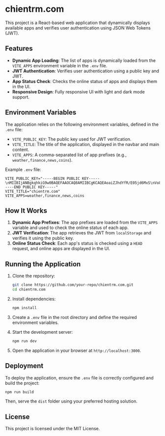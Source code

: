 # chientrm.com

This project is a React-based web application that dynamically displays available apps and verifies user authentication using JSON Web Tokens (JWT).

## Features

- **Dynamic App Loading**: The list of apps is dynamically loaded from the `VITE_APPS` environment variable in the `.env` file.
- **JWT Authentication**: Verifies user authentication using a public key and JWT.
- **App Status Check**: Checks the online status of apps and displays them in the UI.
- **Responsive Design**: Fully responsive UI with light and dark mode support.

## Environment Variables

The application relies on the following environment variables, defined in the `.env` file:

- `VITE_PUBLIC_KEY`: The public key used for JWT verification.
- `VITE_TITLE`: The title of the application, displayed in the navbar and main content.
- `VITE_APPS`: A comma-separated list of app prefixes (e.g., `weather,finance,news,coins`).

Example `.env` file:

```properties
VITE_PUBLIC_KEY="-----BEGIN PUBLIC KEY-----\nMIIBIjANBgkqhkiG9w0BAQEFAAOCAQ8AMIIBCgKCAQEAoaiZJhdYfR/E05jd6MxS\nVo8FjalHSkez+po/tuRRTJWemQwrFG6Hx9WmbE6moCDZw2TuDHjM++CJ94104sHa\nC5nIkU65XMFhccpJQraZOFWWmV9z9Gr0uw9T0Enjek4CqrUzzB1T6HxVDq9TuZZL\nKaTCTQ0LOY+eHj9RM0jPWsB9KL6/1dmOswFlQgOOmcYPsyEqlzZ+TinZLjnF9ayH\ninoPeAcivoPc7272diVqHCN6J0OF9taR/3LuUHVKBzeN0jindZmzCC4z+1p9B06F\n/mP8k4jTrGuArqfsge5Ci9hxsYjjO+LuiBKvwE9FHGs99zayJ79ZEz0+kwq2Fu5D\nrQIDAQAB\n-----END PUBLIC KEY-----"
VITE_TITLE="chientrm.com"
VITE_APPS=weather,finance,news,coins
```

## How It Works

1. **Dynamic App Prefixes**: The app prefixes are loaded from the `VITE_APPS` variable and used to check the online status of each app.
2. **JWT Verification**: The app retrieves the JWT from `localStorage` and verifies it using the public key.
3. **Online Status Check**: Each app's status is checked using a `HEAD` request, and online apps are displayed in the UI.

## Running the Application

1. Clone the repository:

   ```bash
   git clone https://github.com/your-repo/chientrm.com.git
   cd chientrm.com
   ```

2. Install dependencies:

   ```bash
   npm install
   ```

3. Create a `.env` file in the root directory and define the required environment variables.

4. Start the development server:

   ```bash
   npm run dev
   ```

5. Open the application in your browser at `http://localhost:3000`.

## Deployment

To deploy the application, ensure the `.env` file is correctly configured and build the project:

```bash
npm run build
```

Then, serve the `dist` folder using your preferred hosting solution.

## License

This project is licensed under the MIT License.
